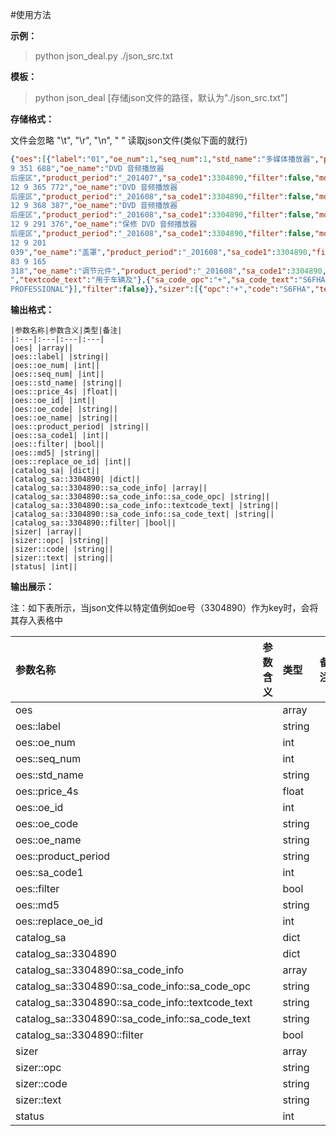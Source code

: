 #使用方法

**示例：**
>python json_deal.py ./json_src.txt

**模板：**
>python json_deal [存储json文件的路径，默认为"./json_src.txt"]

**存储格式：**

文件会忽略 "\t", "\r", "\n", " " 读取json文件(类似下面的就行)

```json
{"oes":[{"label":"01","oe_num":1,"seq_num":1,"std_name":"多媒体播放器","price_4s":26100.010000,"oe_id":724967,"oe_code":"65 12
9 351 688","oe_name":"DVD 音频播放器
后座区","product_period":"_201407","sa_code1":3304890,"filter":false,"md5":"F38937D2BDECF6EF10616788A757D47D","replace_oe_id":726694},{"label":"01","oe_num":1,"seq_num":2,"std_name":"多媒体播放器","price_4s":26100.010000,"oe_id":726694,"oe_code":"65
12 9 365 772","oe_name":"DVD 音频播放器
后座区","product_period":"_201608","sa_code1":3304890,"filter":false,"md5":"6050BF6E1F43220FBE1E96DA1C9362F7","replace_oe_id":726992},{"label":"01","oe_num":1,"seq_num":3,"std_name":"多媒体播放器","price_4s":29400,"oe_id":726992,"oe_code":"65
12 9 368 387","oe_name":"DVD 音频播放器
后座区","product_period":"_201608","sa_code1":3304890,"filter":false,"md5":"59D8A0632F702C4DA33DE05ED5DF83D4"},{"label":"01","oe_num":1,"seq_num":4,"std_name":"多媒体播放器","price_4s":22700.010000,"oe_id":718660,"oe_code":"65
12 9 291 376","oe_name":"保修 DVD 音频播放器
后座区","product_period":"_201608","sa_code1":3304890,"filter":false,"md5":"8CB56B7955DDA388840F1A848BDBCEB2"},{"label":"02","oe_num":1,"seq_num":5,"std_name":"","price_4s":314,"oe_id":705222,"oe_code":"65
12 9 201
039","oe_name":"盖罩","product_period":"_201608","sa_code1":3304890,"filter":false,"md5":"28FAD7CF496E75F23C0127BDE5995D05"},{"label":"03","oe_num":1,"seq_num":6,"std_name":"卡扣","price_4s":55,"oe_id":697067,"oe_code":"65
83 9 165
318","oe_name":"调节元件","product_period":"_201608","sa_code1":3304890,"filter":false,"md5":"0628F5E557C398FE9C2EAC78E27D5B81"}],"catalog_sa":{"3304890":{"sa_code_info":[{"sa_code_opc":"
","textcode_text":"用于车辆及"},{"sa_code_opc":"+","sa_code_text":"S6FHA","textcode_text":"后座区视听设备
PROFESSIONAL"}],"filter":false}},"sizer":[{"opc":"+","code":"S6FHA","text":"后座区视听设备 PROFESSIONAL"}],"status":0}
```

**输出格式：**

```text
|参数名称|参数含义|类型|备注|
|:---|:---|:---|:---|
|oes| |array||
|oes::label| |string||
|oes::oe_num| |int||
|oes::seq_num| |int||
|oes::std_name| |string||
|oes::price_4s| |float||
|oes::oe_id| |int||
|oes::oe_code| |string||
|oes::oe_name| |string||
|oes::product_period| |string||
|oes::sa_code1| |int||
|oes::filter| |bool||
|oes::md5| |string||
|oes::replace_oe_id| |int||
|catalog_sa| |dict||
|catalog_sa::3304890| |dict||
|catalog_sa::3304890::sa_code_info| |array||
|catalog_sa::3304890::sa_code_info::sa_code_opc| |string||
|catalog_sa::3304890::sa_code_info::textcode_text| |string||
|catalog_sa::3304890::sa_code_info::sa_code_text| |string||
|catalog_sa::3304890::filter| |bool||
|sizer| |array||
|sizer::opc| |string||
|sizer::code| |string||
|sizer::text| |string||
|status| |int||

```
**输出展示：**

注：如下表所示，当json文件以特定值例如oe号（3304890）作为key时，会将其存入表格中

|参数名称|参数含义|类型|备注|
|:---|:---|:---|:---|
|oes| |array||
|oes::label| |string||
|oes::oe_num| |int||
|oes::seq_num| |int||
|oes::std_name| |string||
|oes::price_4s| |float||
|oes::oe_id| |int||
|oes::oe_code| |string||
|oes::oe_name| |string||
|oes::product_period| |string||
|oes::sa_code1| |int||
|oes::filter| |bool||
|oes::md5| |string||
|oes::replace_oe_id| |int||
|catalog_sa| |dict||
|catalog_sa::3304890| |dict||
|catalog_sa::3304890::sa_code_info| |array||
|catalog_sa::3304890::sa_code_info::sa_code_opc| |string||
|catalog_sa::3304890::sa_code_info::textcode_text| |string||
|catalog_sa::3304890::sa_code_info::sa_code_text| |string||
|catalog_sa::3304890::filter| |bool||
|sizer| |array||
|sizer::opc| |string||
|sizer::code| |string||
|sizer::text| |string||
|status| |int||
